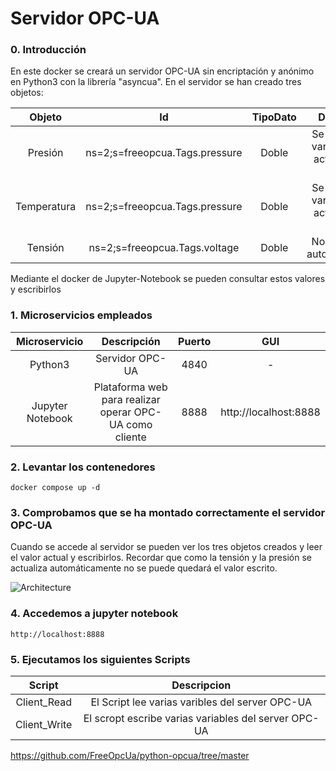 # Servidor OPC-UA

### 0. Introducción

En este docker se creará un servidor OPC-UA sin encriptación y anónimo en Python3 con la librería "asyncua". En el servidor se han creado tres objetos:

| Objeto | Id | TipoDato | Descripción | 
| :----: | :----: | :----: | :----: |  
| Presión | ns=2;s=freeopcua.Tags.pressure | Doble | Se trata de una variable que se actualiza cada segundo |
| Temperatura | ns=2;s=freeopcua.Tags.pressure | Doble | Se trata de una variable que se actualiza cada segundo |
| Tensión | ns=2;s=freeopcua.Tags.voltage | Doble |No se actualiza automáticamente |

Mediante el docker de Jupyter-Notebook se pueden consultar estos valores y escribirlos

### 1. Microservicios empleados

| Microservicio      | Descripción | Puerto | GUI |
| :----:             |    :----:   |    :----:   |   :----:   |
| Python3    | Servidor OPC-UA        | 4840 | - |
| Jupyter Notebook   | Plataforma web para realizar operar OPC-UA como cliente  | 8888 | http://localhost:8888 |

### 2. Levantar los contenedores
```docker compose up -d```

### 3. Comprobamos que se ha montado correctamente el servidor OPC-UA

Cuando se accede al servidor se pueden ver los tres objetos creados y leer el valor actual y escribirlos. Recordar que como la tensión y la presión se actualiza automáticamente no se puede quedará el valor escrito.

![Architecture](pantallazo.png)

### 4. Accedemos a jupyter notebook

```http://localhost:8888```

### 5. Ejecutamos los siguientes Scripts

| Script      | Descripcion | 
| :----:             |    :----:   |
| Client_Read    | El Script lee varias varibles del server OPC-UA       | 
| Client_Write   | El scropt escribe varias variables del server OPC-UA       |



https://github.com/FreeOpcUa/python-opcua/tree/master